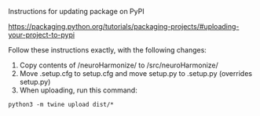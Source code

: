Instructions for updating package on PyPI 

https://packaging.python.org/tutorials/packaging-projects/#uploading-your-project-to-pypi

Follow these instructions exactly, with the following changes:

1. Copy contents of /neuroHarmonize/ to /src/neuroHarmonize/
2. Move .setup.cfg to setup.cfg and move setup.py to .setup.py (overrides setup.py)
3. When uploading, run this command:

```python3 -m twine upload dist/*```

